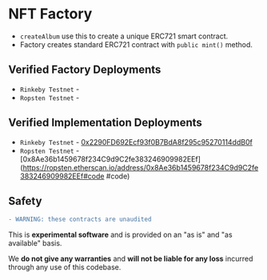 # NFT Factory

- `createAlbum` use this to create a unique ERC721 smart contract.
- Factory creates standard ERC721 contract with `public mint()` method.

## Verified Factory Deployments

- `Rinkeby Testnet` -
- `Ropsten Testnet` -

## Verified Implementation Deployments

- `Rinkeby Testnet` - [0x2290FD692Ecf93f0B7BdA8f295c95270114ddB0f](https://rinkeby.etherscan.io/address/0x2290FD692Ecf93f0B7BdA8f295c95270114ddB0f#code)
- `Ropsten Testnet` - [0x8Ae36b1459678f234C9d9C2fe383246909982EEf](https://ropsten.etherscan.io/address/0x8Ae36b1459678f234C9d9C2fe383246909982EEf#code
  #code)

## Safety

```diff
- WARNING: these contracts are unaudited
```

This is **experimental software** and is provided on an "as is" and "as available" basis.

We **do not give any warranties** and **will not be liable for any loss** incurred through any use of this codebase.
